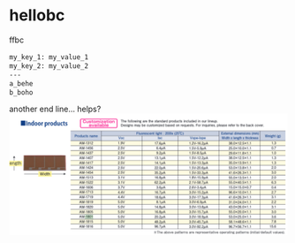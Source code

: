 # hellobc

ffbc

``` parts
my_key_1: my_value_1
my_key_2: my_value_2
---
a_behe
b_boho
```

another end line... helps?
![alt text](./b_boho/panasonic_amorton_indoor_list2.png)

